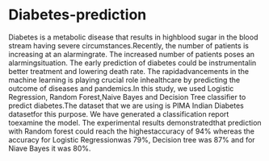 # Diabetes-prediction <br>
Diabetes is a metabolic disease that results in highblood  sugar  in  the  blood  stream  having  severe  circumstances.Recently,  the  number  of  patients  is  increasing  at  an  alarmingrate.   The   increased   number   of   patients   poses   an   alarmingsituation. The early prediction of diabetes could be instrumentalin better treatment and lowering   death   rate.   The   rapidadvancements  in  the  machine  learning  is  playing  crucial  role  inhealthcare by predicting the outcome of diseases and pandemics.In  this  study,  we  used  Logistic  Regression,  Random  Forest,Naive  Bayes  and  Decision  Tree  classifier  to  predict  diabetes.The  dataset  that  we  are  using  is  PIMA  Indian  Diabetes  datasetfor  this  purpose.  We  have  generated  a  classification  report  toexamine   the   model.   The   experimental   results   demonstratedthat  prediction  with  Random  forest  could  reach  the  highestaccuracy  of  94%  whereas  the  accuracy  for  Logistic  Regressionwas 79%, Decision tree was 87% and for Niave Bayes it was 80%.
